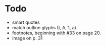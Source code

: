 # Todo

- smart quotes
- match outline glyphs (I, A, 1, a)
- footnotes, beginning with #33 on page 20.
- image on p. 31
